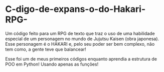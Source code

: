 # C-digo-de-expans-o-do-Hakari-RPG-
Um código feito para um RPG de texto que traz o uso de uma habilidade especial de um personagem no mundo de Jujutsu Kaisen (obra japonesa). Esse personagem é o HAKARI e, pelo seu poder ser bem complexo, não tem como, a gente teve que balancear!

Esse foi um de meus primeiros códigos enquanto aprendia a estrutura de POO em Python! Usando apenas as funções!
